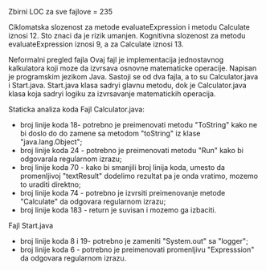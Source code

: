 
Zbirni LOC za sve fajlove = 235

Ciklomatska slozenost za metode evaluateExpression i metodu Calculate iznosi 12. Sto znaci da je rizik umanjen.
Kognitivna slozenost za metodu evaluateExpression iznosi 9, a za Calculate iznosi 13. 

Neformalni pregled fajla
Ovaj fajl je implementacija jednostavnog kalkulatora koji moze da izvrsava osnovne matematicke operacije. Napisan je programskim jezikom Java.
Sastoji se od dva fajla, a to su Calculator.java i Start.java. Start.java klasa sadryi glavnu metodu, dok je Calculator.java klasa koja sadryi logiku za izvrsavanje matematickih operacija.

Staticka analiza koda
Fajl Calculator.java:
 - broj linije koda 18- potrebno je preimenovati metodu "ToString" kako ne bi doslo do do zamene sa metodom "toString" iz klase "java.lang.Object";
 - broj linije koda  24 - potrebno je preimenovati metodu "Run" kako bi odgovarala regularnom izrazu;
 - broj linije koda  70 - kako bi smanjili broj linija koda, umesto da promenljivoj "textResult" dodelimo rezultat pa je onda vratimo, mozemo to uraditi direktno;
 - broj linije koda  74 - potrebno je izvrsiti preimenovanje metode "Calculate" da odgovara regularnom izrazu;
 - broj linije koda  183 - return je suvisan i mozemo ga izbaciti.

Fajl Start.java
- broj linije koda 8 i 19- potrebno je zameniti "System.out" sa "logger";
- broj linije koda 6 - potrebno je preimenovati promenljivu "Expresssion" da odgovara regularnom izrazu.
